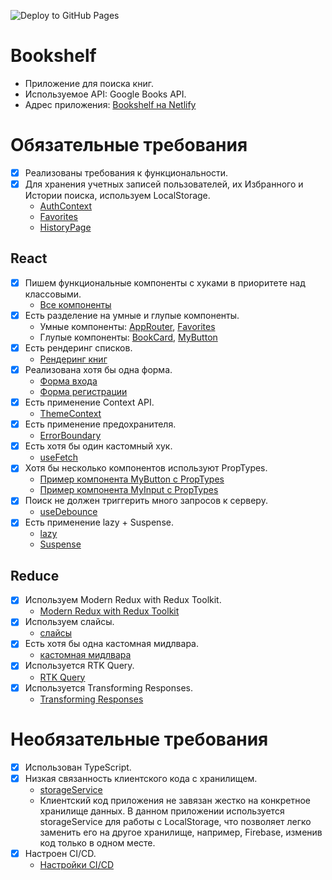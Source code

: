 ![Deploy to GitHub Pages](https://github.com/Rinatto/bookshelf/workflows/Deploy%20to%20GitHub%20Pages/badge.svg)

# Bookshelf

- Приложение для поиска книг.
- Используемое API: Google Books API.
- Адрес приложения: [Bookshelf на Netlify](https://main--bookshelfrinatto.netlify.app/)

# Обязательные требования

- [x] Реализованы требования к функциональности.
- [x] Для хранения учетных записей пользователей, их Избранного и Истории поиска, используем LocalStorage.
  - [AuthContext](src/components/AuthContext.tsx)
  - [Favorites](src/pages/Favorites.tsx)
  - [HistoryPage](src/pages/HistoryPage.tsx)

## React

- [x] Пишем функциональные компоненты с хуками в приоритете над классовыми.
  - [Все компоненты](src/components)
- [x] Есть разделение на умные и глупые компоненты.
  - Умные компоненты: [AppRouter](src/components/AppRouter.tsx), [Favorites](src/pages/Favorites.tsx)
  - Глупые компоненты: [BookCard](src/components/BookCard.tsx), [MyButton](src/components/UI/MyButton/MyButton.tsx)
- [x] Есть рендеринг списков.
  - [Рендеринг книг](src/pages/About.tsx)
- [x] Реализована хотя бы одна форма.
  - [Форма входа](src/pages/SignIn.tsx)
  - [Форма регистрации](src/pages/SignUp.tsx)
- [x] Есть применение Context API.
  - [ThemeContext](src/components/ThemeContext.tsx)
- [x] Есть применение предохранителя.
  - [ErrorBoundary](src/components/WithErrorBoundary.tsx)
- [x] Есть хотя бы один кастомный хук.
  - [useFetch](src/hooks/useFetch.ts)
- [x] Хотя бы несколько компонентов используют PropTypes.
  - [Пример компонента MyButton с PropTypes](src/components/UI/MyButton/MyButton.tsx)
  - [Пример компонента MyInput с PropTypes](src/components/UI/Input/MyInput.tsx)
- [x] Поиск не должен триггерить много запросов к серверу.
  - [useDebounce](src/hooks/useDebounce.ts)
- [x] Есть применение lazy + Suspense.
  - [lazy](src/router/index.ts)
  - [Suspense](src/components/AppRouter.tsx)

## Reduce

- [x] Используем Modern Redux with Redux Toolkit.
  - [Modern Redux with Redux Toolkit](src/app/store.ts)
- [x] Используем слайсы.
  - [слайсы](src/features/books/booksSlice.ts)
- [x] Есть хотя бы одна кастомная мидлвара.
  - [кастомная мидлвара](src/middleware/loggerMiddleware.ts)
- [x] Используется RTK Query.
  - [RTK Query](src/features/books/booksApi.ts)
- [x] Используется Transforming Responses.
  - [Transforming Responses](src/features/books/booksApi.ts#L26)

# Необязательные требования

- [x] Использован TypeScript.
- [x] Низкая связанность клиентского кода с хранилищем.
  - [storageService](src/services/storageService.ts)
  - Клиентский код приложения не завязан жестко на конкретное хранилище данных. В данном приложении используется storageService для работы с LocalStorage, что позволяет легко заменить его на другое хранилище, например, Firebase, изменив код только в одном месте.
- [x] Настроен CI/CD.
  - [Настройки CI/CD](.github/workflows/deploy.yml)
